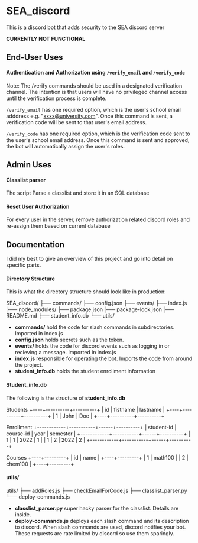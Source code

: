 # SEA_discord
This is a discord bot that adds security to the SEA discord server

**CURRENTLY NOT FUNCTIONAL**

## End-User Uses

#### Authentication and Authorization using `/verify_email` and `/verify_code`
Note: The /verify commands should be used in a designated verification channel. The intention is that users will have no privileged channel access until the verification process is complete.

`/verify_email` has one required option, which is the user's school email adddress e.g. "xxxx@university.com". Once this command is sent, a verification code will be sent to that user's email address.

`/verify_code` has one required option, which is the verification code sent to the user's school email address. Once this command is sent and approved, the bot will automatically assign the user's roles.


## Admin Uses

#### Classlist parser
The script
Parse a classlist and store it in an SQL database

#### Reset User Authorization
For every user in the server, remove authorization related discord roles and re-assign them based on current database


## Documentation
I did my best to give an overview of this project and go into detail on specific parts.


#### Directory Structure
This is what the directory structure should look like in production:

SEA_discord/
├── commands/
├── config.json
├── events/
├── index.js
├── node_modules/
├── package.json
├── package-lock.json
├── README.md
├── student_info.db
└── utils/


- **commands/** hold the code for slash commands in subdirectories. Imported in index.js
- **config.json** holds secrets such as the token.
- **events/** holds the code for discord events such as logging in or recieving a message. Imported in index.js
- **index.js** responsible for operating the bot. Imports the code from around the project.
- **student_info.db** holds the student enrollment information


#### Student_info.db
The following is the structure of **student_info.db**

Students
+----+----------+----------+
| id | fistname | lastname |
+----+----------+----------+
|  1 | John     | Doe      |
+----+----------+----------+

Enrollment
+------------+-----------+------+----------+
| student-id | course-id | year | semester |
+------------+-----------+------+----------+
|          1 |         1 | 2022 |        1 |
|          1 |         2 | 2022 |        2 |
+------------+-----------+------+----------+

Courses
+----+---------+
| id |  name   |
+----+---------+
|  1 | math100 |
|  2 | chem100 |
+----+---------+



#### utils/
utils/
├── addRoles.js
├── checkEmailForCode.js
├── classlist_parser.py
└── deploy-commands.js

- **classlist_parser.py** super hacky parser for the classlist. Details are inside.
- **deploy-commands.js** deploys each slash command and its description to discord. When slash commands are used, discord notifies your bot. These requests are rate limited by discord so use them sparingly.

